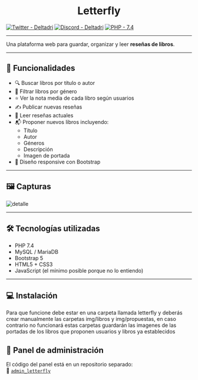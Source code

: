 <h1 align=center>Letterfly</h1>

[![Twitter - Deltadri](https://img.shields.io/badge/Twitter-Deltadri-black?logo=x)](https://x.com/Deltadri)
[![Discord - Deltadri](https://img.shields.io/badge/Discord-Deltadri-blue?logo=discord)](https://discord.gg/Au2UHqSd6U)
[![PHP - 7.4](https://img.shields.io/badge/PHP-7.4-green?logo=php)](https://www.php.net/releases/7_4_0.php)

---

Una plataforma web para guardar, organizar y leer **reseñas de libros**.

---

## 🚀 Funcionalidades

- 🔍 Buscar libros por título o autor
- 📂 Filtrar libros por género
- ⭐ Ver la nota media de cada libro según usuarios
- ✍️ Publicar nuevas reseñas
- 📖 Leer reseñas actuales
- 📬 Proponer nuevos libros incluyendo:
  - Título
  - Autor
  - Géneros
  - Descripción
  - Imagen de portada
- 📱 Diseño responsive con Bootstrap

---

## 🖼️ Capturas

![detalle](https://github.com/user-attachments/assets/c385fcd5-7e86-424b-b370-5b7cbb295071)

---

## 🛠️ Tecnologías utilizadas

- PHP 7.4
- MySQL / MariaDB
- Bootstrap 5
- HTML5 + CSS3
- JavaScript (el mínimo posible porque no lo entiendo)

---

## 💻 Instalación

Para que funcione debe estar en una carpeta llamada letterfly y deberás crear manualmente las carpetas img/libros y img/propuestas, en caso contrario no funcionará estas carpetas guardarán las imagenes de las portadas de los libros que proponen usuarios y libros ya establecidos

## 🔐 Panel de administración

El código del panel está en un repositorio separado:  
📁 [`admin_letterfly`](https://github.com/Adrifer24/admin_letterfly)  

